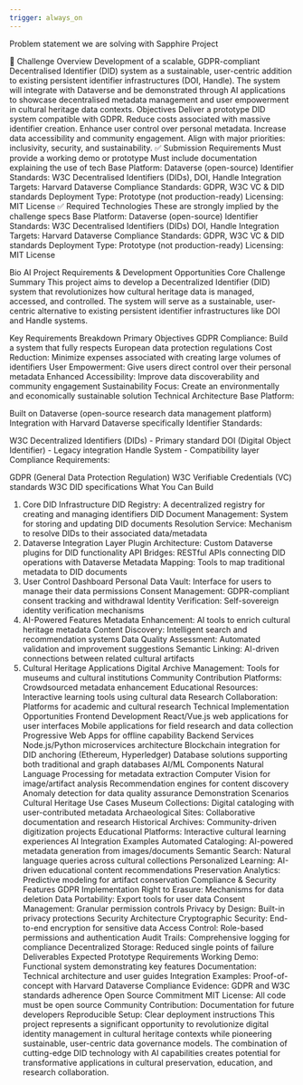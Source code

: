 ```yaml
---
trigger: always_on
---
```


Problem statement we are solving with Sapphire Project

🧩
Challenge Overview
Development of a scalable, GDPR-compliant Decentralised Identifier (DID) system as a sustainable, user-centric addition to existing persistent identifier infrastructures (DOI, Handle). The system will integrate with Dataverse and be demonstrated through AI applications to showcase decentralised metadata management and user empowerment in cultural heritage data contexts. Objectives Deliver a prototype DID system compatible with GDPR. Reduce costs associated with massive identifier creation. Enhance user control over personal metadata. Increase data accessibility and community engagement. Align with major priorities: inclusivity, security, and sustainability.
✅
Submission Requirements
Must provide a working demo or prototype
Must include documentation explaining the use of tech Base Platform: Dataverse (open-source) Identifier Standards: W3C Decentralised Identifiers (DIDs), DOI, Handle Integration Targets: Harvard Dataverse Compliance Standards: GDPR, W3C VC & DID standards Deployment Type: Prototype (not production-ready) Licensing: MIT License
✅
Required Technologies
These are strongly implied by the challenge specs
Base Platform: Dataverse (open-source)
Identifier Standards: W3C Decentralised Identifiers (DIDs)
DOI, Handle Integration Targets: Harvard Dataverse
Compliance Standards: GDPR, W3C VC & DID standards
Deployment Type: Prototype (not production-ready) Licensing: MIT License


Bio AI Project Requirements & Development Opportunities
Core Challenge Summary
This project aims to develop a Decentralized Identifier (DID) system that revolutionizes how cultural heritage data is managed, accessed, and controlled. The system will serve as a sustainable, user-centric alternative to existing persistent identifier infrastructures like DOI and Handle systems.

Key Requirements Breakdown
Primary Objectives
GDPR Compliance: Build a system that fully respects European data protection regulations
Cost Reduction: Minimize expenses associated with creating large volumes of identifiers
User Empowerment: Give users direct control over their personal metadata
Enhanced Accessibility: Improve data discoverability and community engagement
Sustainability Focus: Create an environmentally and economically sustainable solution
Technical Architecture
Base Platform:

Built on Dataverse (open-source research data management platform)
Integration with Harvard Dataverse specifically
Identifier Standards:

W3C Decentralized Identifiers (DIDs) - Primary standard
DOI (Digital Object Identifier) - Legacy integration
Handle System - Compatibility layer
Compliance Requirements:

GDPR (General Data Protection Regulation)
W3C Verifiable Credentials (VC) standards
W3C DID specifications
What You Can Build
1. Core DID Infrastructure
DID Registry: A decentralized registry for creating and managing identifiers
DID Document Management: System for storing and updating DID documents
Resolution Service: Mechanism to resolve DIDs to their associated data/metadata
2. Dataverse Integration Layer
Plugin Architecture: Custom Dataverse plugins for DID functionality
API Bridges: RESTful APIs connecting DID operations with Dataverse
Metadata Mapping: Tools to map traditional metadata to DID documents
3. User Control Dashboard
Personal Data Vault: Interface for users to manage their data permissions
Consent Management: GDPR-compliant consent tracking and withdrawal
Identity Verification: Self-sovereign identity verification mechanisms
4. AI-Powered Features
Metadata Enhancement: AI tools to enrich cultural heritage metadata
Content Discovery: Intelligent search and recommendation systems
Data Quality Assessment: Automated validation and improvement suggestions
Semantic Linking: AI-driven connections between related cultural artifacts
5. Cultural Heritage Applications
Digital Archive Management: Tools for museums and cultural institutions
Community Contribution Platforms: Crowdsourced metadata enhancement
Educational Resources: Interactive learning tools using cultural data
Research Collaboration: Platforms for academic and cultural research
Technical Implementation Opportunities
Frontend Development
React/Vue.js web applications for user interfaces
Mobile applications for field research and data collection
Progressive Web Apps for offline capability
Backend Services
Node.js/Python microservices architecture
Blockchain integration for DID anchoring (Ethereum, Hyperledger)
Database solutions supporting both traditional and graph databases
AI/ML Components
Natural Language Processing for metadata extraction
Computer Vision for image/artifact analysis
Recommendation engines for content discovery
Anomaly detection for data quality assurance
Demonstration Scenarios
Cultural Heritage Use Cases
Museum Collections: Digital cataloging with user-contributed metadata
Archaeological Sites: Collaborative documentation and research
Historical Archives: Community-driven digitization projects
Educational Platforms: Interactive cultural learning experiences
AI Integration Examples
Automated Cataloging: AI-powered metadata generation from images/documents
Semantic Search: Natural language queries across cultural collections
Personalized Learning: AI-driven educational content recommendations
Preservation Analytics: Predictive modeling for artifact conservation
Compliance & Security Features
GDPR Implementation
Right to Erasure: Mechanisms for data deletion
Data Portability: Export tools for user data
Consent Management: Granular permission controls
Privacy by Design: Built-in privacy protections
Security Architecture
Cryptographic Security: End-to-end encryption for sensitive data
Access Control: Role-based permissions and authentication
Audit Trails: Comprehensive logging for compliance
Decentralized Storage: Reduced single points of failure
Deliverables Expected
Prototype Requirements
Working Demo: Functional system demonstrating key features
Documentation: Technical architecture and user guides
Integration Examples: Proof-of-concept with Harvard Dataverse
Compliance Evidence: GDPR and W3C standards adherence
Open Source Commitment
MIT License: All code must be open source
Community Contribution: Documentation for future developers
Reproducible Setup: Clear deployment instructions
This project represents a significant opportunity to revolutionize digital identity management in cultural heritage contexts while pioneering sustainable, user-centric data governance models. The combination of cutting-edge DID technology with AI capabilities creates potential for transformative applications in cultural preservation, education, and research collaboration.

